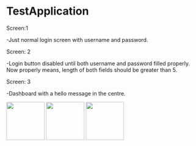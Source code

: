 # TestApplication

Screen:1

 -Just normal login screen with username and password.


Screen: 2

 -Login button disabled until both username and password filled properly.
 Now properly means, length of both fields should be greater than 5.


Screen: 3

 -Dashboard with a hello message in the centre.
 
 <p float="left">
  <img src="https://user-images.githubusercontent.com/17310188/132246048-b01ab0ad-4211-4bc2-a877-8e63153bd044.png" width="100" />
  <img src="https://user-images.githubusercontent.com/17310188/132246051-0c162276-46e1-407f-bbef-2663baeed936.png" width="100" /> 
  <img src="https://user-images.githubusercontent.com/17310188/132246060-f766bb0b-6c7e-4045-a83c-1d4801713561.png" width="100" />
</p>


